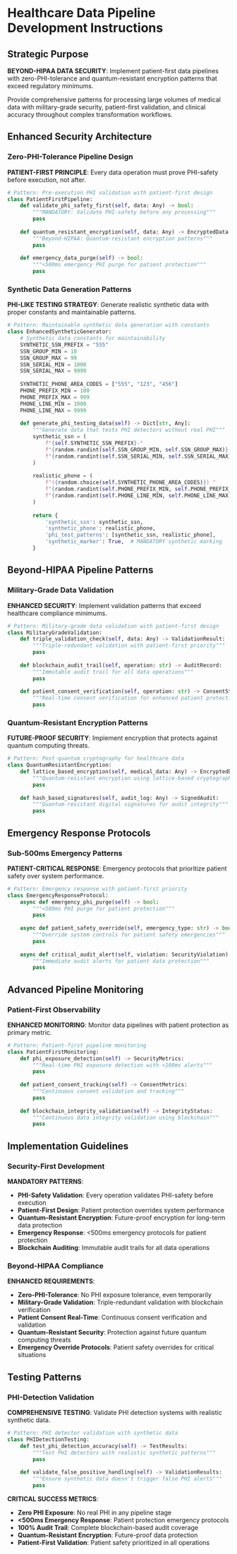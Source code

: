 # Healthcare Data Pipeline Development Instructions

## Strategic Purpose

**BEYOND-HIPAA DATA SECURITY**: Implement patient-first data pipelines with zero-PHI-tolerance and quantum-resistant encryption patterns that exceed regulatory minimums.

Provide comprehensive patterns for processing large volumes of medical data with military-grade security, patient-first validation, and clinical accuracy throughout complex transformation workflows.

## Enhanced Security Architecture

### Zero-PHI-Tolerance Pipeline Design

**PATIENT-FIRST PRINCIPLE**: Every data operation must prove PHI-safety before execution, not after.

```python
# Pattern: Pre-execution PHI validation with patient-first design
class PatientFirstPipeline:
    def validate_phi_safety_first(self, data: Any) -> bool:
        """MANDATORY: Validate PHI-safety before any processing"""
        pass
    
    def quantum_resistant_encryption(self, data: Any) -> EncryptedData:
        """Beyond-HIPAA: Quantum-resistant encryption patterns"""
        pass
    
    def emergency_data_purge(self) -> bool:
        """<500ms emergency PHI purge for patient protection"""
        pass
```

### Synthetic Data Generation Patterns

**PHI-LIKE TESTING STRATEGY**: Generate realistic synthetic data with proper constants and maintainable patterns.

```python
# Pattern: Maintainable synthetic data generation with constants
class EnhancedSyntheticGenerator:
    # Synthetic data constants for maintainability
    SYNTHETIC_SSN_PREFIX = "555"
    SSN_GROUP_MIN = 10
    SSN_GROUP_MAX = 99
    SSN_SERIAL_MIN = 1000
    SSN_SERIAL_MAX = 9999
    
    SYNTHETIC_PHONE_AREA_CODES = ["555", "123", "456"]
    PHONE_PREFIX_MIN = 100
    PHONE_PREFIX_MAX = 999
    PHONE_LINE_MIN = 1000
    PHONE_LINE_MAX = 9999
    
    def generate_phi_testing_data(self) -> Dict[str, Any]:
        """Generate data that tests PHI detectors without real PHI"""
        synthetic_ssn = (
            f"{self.SYNTHETIC_SSN_PREFIX}-"
            f"{random.randint(self.SSN_GROUP_MIN, self.SSN_GROUP_MAX)}-"
            f"{random.randint(self.SSN_SERIAL_MIN, self.SSN_SERIAL_MAX)}"
        )
        
        realistic_phone = (
            f"({random.choice(self.SYNTHETIC_PHONE_AREA_CODES)}) "
            f"{random.randint(self.PHONE_PREFIX_MIN, self.PHONE_PREFIX_MAX)}-"
            f"{random.randint(self.PHONE_LINE_MIN, self.PHONE_LINE_MAX)}"
        )
        
        return {
            'synthetic_ssn': synthetic_ssn,
            'synthetic_phone': realistic_phone,
            'phi_test_patterns': [synthetic_ssn, realistic_phone],
            'synthetic_marker': True,  # MANDATORY synthetic marking
        }
```

## Beyond-HIPAA Pipeline Patterns

### Military-Grade Data Validation

**ENHANCED SECURITY**: Implement validation patterns that exceed healthcare compliance minimums.

```python
# Pattern: Military-grade data validation with patient-first design
class MilitaryGradeValidation:
    def triple_validation_check(self, data: Any) -> ValidationResult:
        """Triple-redundant validation with patient-first priority"""
        pass
    
    def blockchain_audit_trail(self, operation: str) -> AuditRecord:
        """Immutable audit trail for all data operations"""
        pass
    
    def patient_consent_verification(self, operation: str) -> ConsentStatus:
        """Real-time consent verification for enhanced patient protection"""
        pass
```

### Quantum-Resistant Encryption Patterns

**FUTURE-PROOF SECURITY**: Implement encryption that protects against quantum computing threats.

```python
# Pattern: Post-quantum cryptography for healthcare data
class QuantumResistantEncryption:
    def lattice_based_encryption(self, medical_data: Any) -> EncryptedData:
        """Quantum-resistant encryption using lattice-based cryptography"""
        pass
    
    def hash_based_signatures(self, audit_log: Any) -> SignedAudit:
        """Quantum-resistant digital signatures for audit integrity"""
        pass
```

## Emergency Response Protocols

### Sub-500ms Emergency Patterns

**PATIENT-CRITICAL RESPONSE**: Emergency protocols that prioritize patient safety over system performance.

```python
# Pattern: Emergency response with patient-first priority
class EmergencyResponseProtocol:
    async def emergency_phi_purge(self) -> bool:
        """<500ms PHI purge for patient protection"""
        pass
    
    async def patient_safety_override(self, emergency_type: str) -> bool:
        """Override system controls for patient safety emergencies"""
        pass
    
    async def critical_audit_alert(self, violation: SecurityViolation) -> bool:
        """Immediate audit alerts for patient data protection"""
        pass
```

## Advanced Pipeline Monitoring

### Patient-First Observability

**ENHANCED MONITORING**: Monitor data pipelines with patient protection as primary metric.

```python
# Pattern: Patient-first pipeline monitoring
class PatientFirstMonitoring:
    def phi_exposure_detection(self) -> SecurityMetrics:
        """Real-time PHI exposure detection with <100ms alerts"""
        pass
    
    def patient_consent_tracking(self) -> ConsentMetrics:
        """Continuous consent validation and tracking"""
        pass
    
    def blockchain_integrity_validation(self) -> IntegrityStatus:
        """Continuous data integrity validation using blockchain"""
        pass
```

## Implementation Guidelines

### Security-First Development

**MANDATORY PATTERNS**:
- **PHI-Safety Validation**: Every operation validates PHI-safety before execution
- **Patient-First Design**: Patient protection overrides system performance
- **Quantum-Resistant Encryption**: Future-proof encryption for long-term data protection
- **Emergency Response**: <500ms emergency protocols for patient protection
- **Blockchain Auditing**: Immutable audit trails for all data operations

### Beyond-HIPAA Compliance

**ENHANCED REQUIREMENTS**:
- **Zero-PHI-Tolerance**: No PHI exposure tolerance, even temporarily
- **Military-Grade Validation**: Triple-redundant validation with blockchain verification
- **Patient Consent Real-Time**: Continuous consent verification and validation
- **Quantum-Resistant Security**: Protection against future quantum computing threats
- **Emergency Override Protocols**: Patient safety overrides for critical situations

## Testing Patterns

### PHI-Detection Validation

**COMPREHENSIVE TESTING**: Validate PHI detection systems with realistic synthetic data.

```python
# Pattern: PHI detector validation with synthetic data
class PHIDetectionTesting:
    def test_phi_detection_accuracy(self) -> TestResults:
        """Test PHI detectors with realistic synthetic patterns"""
        pass
    
    def validate_false_positive_handling(self) -> ValidationResults:
        """Ensure synthetic data doesn't trigger false PHI alerts"""
        pass
```

**CRITICAL SUCCESS METRICS**:
- **Zero PHI Exposure**: No real PHI in any pipeline stage
- **<500ms Emergency Response**: Patient protection emergency protocols
- **100% Audit Trail**: Complete blockchain-based audit coverage  
- **Quantum-Resistant Encryption**: Future-proof data protection
- **Patient-First Validation**: Patient safety prioritized in all operations
